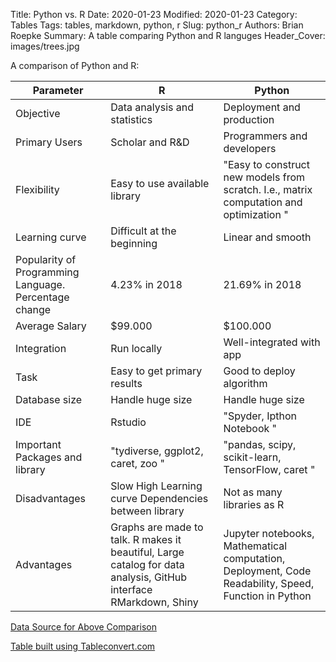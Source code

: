 Title: Python vs. R
Date: 2020-01-23
Modified: 2020-01-23
Category: Tables
Tags: tables, markdown, python, r
Slug: python_r
Authors: Brian Roepke
Summary: A table comparing Python and R languges
Header_Cover: images/trees.jpg


A comparison of Python and R:

| **Parameter**                                          | **R**                                                                                                           | **Python**                                                                                                                                   |
|--------------------------------------------------------|-----------------------------------------------------------------------------------------------------------------|----------------------------------------------------------------------------------------------------------------------------------------------|
| Objective                                              | Data analysis and statistics                                                                                    | Deployment and production                                                                                                                    |
| Primary Users                                          | Scholar and R&D                                                                                                 | Programmers and developers                                                                                                                   |
| Flexibility                                            | Easy to use available library                                                                                   | "Easy to construct new models from scratch\. I\.e\., matrix computation and optimization "                                                   |
| Learning curve                                         | Difficult at the beginning                                                                                      | Linear and smooth                                                                                                                            |
| Popularity of Programming Language\. Percentage change | 4\.23% in 2018                                                                                                  | 21\.69% in 2018                                                                                                                              |
| Average Salary                                         | $99\.000                                                                                                        | $100\.000                                                                                                                                    |
| Integration                                            | Run locally                                                                                                     | Well\-integrated with app                                                                                                                    |
| Task                                                   | Easy to get primary results                                                                                     | Good to deploy algorithm                                                                                                                     |
| Database size                                          | Handle huge size                                                                                                | Handle huge size                                                                                                                             |
| IDE                                                    | Rstudio                                                                                                         | "Spyder, Ipthon Notebook "                                                                                                                   |
| Important Packages and library                         | "tydiverse, ggplot2, caret, zoo "                                                                               | "pandas, scipy, scikit\-learn, TensorFlow, caret "                                                                                           |
| Disadvantages                                          | Slow High Learning curve Dependencies between library                                                           | Not as many libraries as R                                                                                                                   |
| Advantages                                             | Graphs are made to talk. R makes it beautiful, Large catalog for data analysis, GitHub interface RMarkdown, Shiny | Jupyter notebooks, Mathematical computation, Deployment, Code Readability, Speed, Function in Python |


[Data Source for Above Comparison](https://www.guru99.com/r-vs-python.html)

[Table built using Tableconvert.com](https://tableconvert.com)
